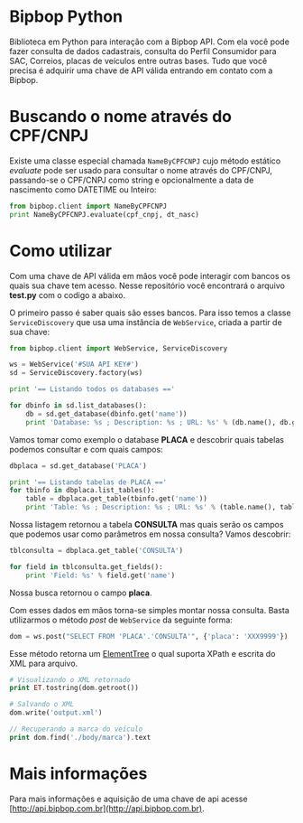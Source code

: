 # Bipbop Python

Biblioteca em Python para interação com a Bipbop API. Com ela você pode fazer consulta de dados cadastrais, consulta do Perfil Consumidor para SAC, Correios, placas de veículos entre outras bases. Tudo que você precisa é adquirir uma chave de API válida entrando em contato com a Bipbop.

# Buscando o nome através do CPF/CNPJ

Existe uma classe especial chamada `NameByCPFCNPJ` cujo método estático *evaluate* pode ser usado para consultar o nome através do CPF/CNPJ, passando-se o CPF/CNPJ como string e opcionalmente a data de nascimento como DATETIME ou Inteiro:

```python
from bipbop.client import NameByCPFCNPJ
print NameByCPFCNPJ.evaluate(cpf_cnpj, dt_nasc)
```

# Como utilizar

Com uma chave de API válida em mãos você pode interagir com bancos os quais sua chave tem acesso. Nesse repositório você encontrará o arquivo __test.py__ com o codigo a abaixo.

O primeiro passo é saber quais são esses bancos. Para isso temos a classe `ServiceDiscovery` que usa uma instância de `WebService`, criada a partir de sua chave:

```python
from bipbop.client import WebService, ServiceDiscovery

ws = WebService('#SUA API KEY#')
sd = ServiceDiscovery.factory(ws)

print '== Listando todos os databases =='

for dbinfo in sd.list_databases():
    db = sd.get_database(dbinfo.get('name'))
    print 'Database: %s ; Description: %s ; URL: %s' % (db.name(), db.get('description'), db.get('url'))
```

Vamos tomar como exemplo o database __PLACA__ e descobrir quais tabelas podemos consultar e com quais campos:

```python
dbplaca = sd.get_database('PLACA')

print '== Listando tabelas de PLACA =='
for tbinfo in dbplaca.list_tables():
    table = dbplaca.get_table(tbinfo.get('name'))
    print 'Table: %s ; Description: %s ; URL: %s' % (table.name(), table.get('description'), table.get('url'))
```

Nossa listagem retornou a tabela __CONSULTA__ mas quais serão os campos que podemos usar como parâmetros em nossa consulta? Vamos descobrir:

```python
tblconsulta = dbplaca.get_table('CONSULTA')

for field in tblconsulta.get_fields():
    print 'Field: %s' % field.get('name')

```

Nossa busca retornou o campo __placa__.

Com esses dados em mãos torna-se simples montar nossa consulta. Basta utilizarmos o método *post* de `WebService` da seguinte forma:

```python
dom = ws.post("SELECT FROM 'PLACA'.'CONSULTA'", {'placa': 'XXX9999'})
```

Esse método retorna um [ElementTree](https://docs.python.org/2/library/xml.etree.elementtree.html) o qual suporta XPath e escrita do XML para arquivo.

```php
# Visualizando o XML retornado
print ET.tostring(dom.getroot())

# Salvando o XML
dom.write('output.xml')

// Recuperando a marca do veículo
print dom.find('./body/marca').text
```

# Mais informações

Para mais informações e aquisição de uma chave de api acesse [http://api.bipbop.com.br](http://api.bipbop.com.br).
